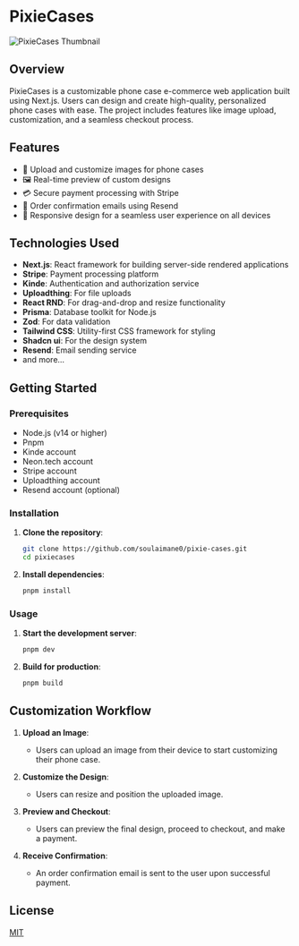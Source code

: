 # PixieCases

![PixieCases Thumbnail](./thumbnail.png)

## Overview

PixieCases is a customizable phone case e-commerce web application built using Next.js. Users can design and create high-quality, personalized phone cases with ease. The project includes features like image upload, customization, and a seamless checkout process.

## Features

- 📸 Upload and customize images for phone cases
- 🖼️ Real-time preview of custom designs
- 💳 Secure payment processing with Stripe
- 📧 Order confirmation emails using Resend
- 📱 Responsive design for a seamless user experience on all devices

## Technologies Used

- **Next.js**: React framework for building server-side rendered applications
- **Stripe**: Payment processing platform
- **Kinde**: Authentication and authorization service
- **Uploadthing**: For file uploads
- **React RND**: For drag-and-drop and resize functionality
- **Prisma**: Database toolkit for Node.js
- **Zod**: For data validation
- **Tailwind CSS**: Utility-first CSS framework for styling
- **Shadcn ui**: For the design system
- **Resend**: Email sending service
- and more...

## Getting Started

### Prerequisites

- Node.js (v14 or higher)
- Pnpm
- Kinde account
- Neon.tech account
- Stripe account
- Uploadthing account
- Resend account (optional)

### Installation

1. **Clone the repository**:

   ```bash
   git clone https://github.com/soulaimane0/pixie-cases.git
   cd pixiecases
   ```

2. **Install dependencies**:

   ```bash
   pnpm install
   ```

### Usage

1. **Start the development server**:

   ```bash
   pnpm dev
   ```

2. **Build for production**:

   ```bash
   pnpm build
   ```

## Customization Workflow

1. **Upload an Image**:

   - Users can upload an image from their device to start customizing their phone case.

2. **Customize the Design**:

   - Users can resize and position the uploaded image.

3. **Preview and Checkout**:

   - Users can preview the final design, proceed to checkout, and make a payment.

4. **Receive Confirmation**:
   - An order confirmation email is sent to the user upon successful payment.

## License

[MIT](https://choosealicense.com/licenses/mit/)
